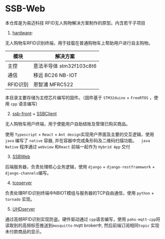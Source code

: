 # SSB-Web

本仓库是为易迈科技 RFID无人购物解决方案制作的原型。内含若干子项目


1. [hardware](./hardware):

无人购物车RFID识别终端，用于挂载在普通购物车上帮助用户进行自主购物。 


| 模块          |解决方案             | 
| ------------- |--------------------|
| 主控     | 意法半导体 stm32f103c8t6 |
| 通信     | 移远 BC26 NB-IOT         |
| RFID识别 | 恩智浦 MFRC522           |

本目录主要存储为主控芯片编写的固件。（固件基于 `STM32duino` + `FreeRTOS` ，使用 `cpp` 语言编写)

2. [ssb-front](./ssb-front) + [SSBClient](./SSBClient)

无人购物车用户终端，用于使能用户自助结账及管理已购买商品。

使用 `Typescript` + `React` + `Ant design`实现用户界面及主要的交互逻辑，使用 `java` 编写了 `native` 容器, 并在容器中完成条形码及二维码扫描功能。`  java Native` 程序通过 `webview` 和`React` 前端一起作为 `Hybrid App` 交付

3. [SSBWeb](./SSBWeb)

后端服务器，负责处理核心业务逻辑，使用 `django` + `django-restframework` + `django-channels`编写。

4. [tcpserver](./tcpserver)

负责处理RFID识别终端中NBIOT模组与服务器的TCP自由通信，使用 `python` + `tornado` 实现。

5. [UHDserver](.UHDserver)

通过高频RFID识别实现防盗。硬件驱动通过 `cpp`语言编写，使用 `paho-mqtt-cpp`将读取到的高频标签推送到`mosquitto` mqtt broker中, 然后前端订阅相同`topic` 实现未付款商品的显示。
